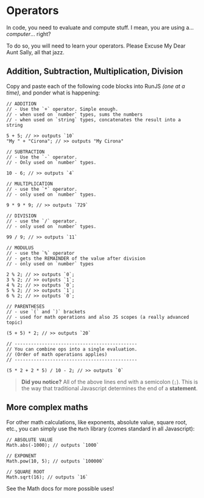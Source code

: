 # Operators

In code, you need to evaluate and compute stuff. I mean, you are using a... _computer_... right?

To do so, you will need to learn your operators. Please Excuse My Dear Aunt Sally, all that jazz.

## Addition, Subtraction, Multiplication, Division

Copy and paste each of the following code blocks into RunJS _(one at a time)_, and ponder what is happening:

```
// ADDITION
// - Use the `+` operator. Simple enough.
// - when used on `number` types, sums the numbers
// - when used on `string` types, concatenates the result into a string

5 + 5; // >> outputs `10`
"My " + "Cirona"; // >> outputs "My Cirona"
```

```
// SUBTRACTION
// - Use the `-` operator.
// - Only used on `number` types.

10 - 6; // >> outputs `4`
```

```
// MULTIPLICATION
// - use the `*` operator.
// - only used on `number` types.

9 * 9 * 9; // >> outputs `729`
```

```
// DIVISION
// - use the `/` operator.
// - only used on `number` types.

99 / 9; // >> outputs `11`
```

```
// MODULUS
// - use the `%` operator
// - gets the REMAINDER of the value after division
// - only used on `number` types

2 % 2; // >> outputs `0`;
3 % 2; // >> outputs `1`;
4 % 2; // >> outputs `0`;
5 % 2; // >> outputs `1`;
6 % 2; // >> outputs `0`;
```

```
// PARENTHESES
// - use `(` and `)` brackets
// - used for math operations and also JS scopes (a really advanced topic)

(5 + 5) * 2; // >> outputs `20`

// ---------------------------------------------
// You can combine ops into a single evaluation.
// (Order of math operations applies)
// ---------------------------------------------

(5 * 2 + 2 * 5) / 10 - 2; // >> outputs `0`
```

> **Did you notice?** All of the above lines end with a semicolon (`;`). This is the way that traditional Javascript determines the end of a **statement**.

## More complex maths

For other math calculations, like exponents, absolute value, square root, etc., you can
simply use the `Math` library (comes standard in all Javascript):

```
// ABSOLUTE VALUE
Math.abs(-1000); // outputs `1000`

// EXPONENT
Math.pow(10, 5); // outputs `100000`

// SQUARE ROOT
Math.sqrt(16); // outputs `16`

```

See the Math docs for more possible uses!
